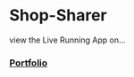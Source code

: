 # Shop-Sharer
view the Live Running App on...
### [Portfolio](https://devdude.web.app/ "Portfolio")
